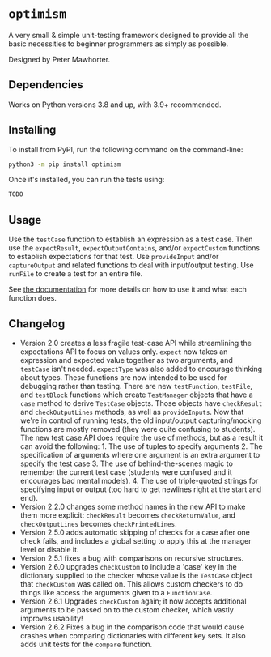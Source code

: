 # `optimism`

A very small & simple unit-testing framework designed to provide all the
basic necessities to beginner programmers as simply as possible.

Designed by Peter Mawhorter.


## Dependencies

Works on Python versions 3.8 and up, with 3.9+ recommended.


## Installing

To install from PyPI, run the following command on the command-line:

```sh
python3 -m pip install optimism
```

Once it's installed, you can run the tests using:

```sh
TODO
```

## Usage

Use the `testCase` function to establish an expression as a test case.
Then use the `expectResult`, `expectOutputContains`, and/or
`expectCustom` functions to establish expectations for that test. Use
`provideInput` and/or `captureOutput` and related functions to deal with
input/output testing. Use `runFile` to create a test for an entire file.

See [the
documentation](https://cs.wellesley.edu/~pmwh/optimism/docs/optimism)
for more details on how to use it and what each function does.

## Changelog

- Version 2.0 creates a less fragile test-case API while streamlining the
  expectations API to focus on values only. `expect` now takes an
  expression and expected value together as two arguments, and `testCase`
  isn't needed. `expectType` was also added to encourage thinking about
  types. These functions are now intended to be used for debugging rather
  than testing. There are new `testFunction`, `testFile`, and `testBlock`
  functions which create `TestManager` objects that have a `case` method
  to derive `TestCase` objects. Those objects have `checkResult` and
  `checkOutputLines` methods, as well as `provideInputs`. Now that we're
  in control of running tests, the old input/output capturing/mocking
  functions are mostly removed (they were quite confusing to students).
  The new test case API does require the use of methods, but as a result
  it can avoid the following:
      1. The use of tuples to specify arguments
      2. The specification of arguments where one argument is an extra
         argument to specify the test case
      3. The use of behind-the-scenes magic to remember the current test
         case (students were confused and it encourages bad mental
         models).
      4. The use of triple-quoted strings for specifying input or output
         (too hard to get newlines right at the start and end).
- Version 2.2.0 changes some method names in the new API to make them
  more explicit: `checkResult` becomes `checkReturnValue`, and
  `checkOutputLines` becomes `checkPrintedLines`.
- Version 2.5.0 adds automatic skipping of checks for a case after one
  check fails, and includes a global setting to apply this at the manager
  level or disable it.
- Version 2.5.1 fixes a bug with comparisons on recursive structures.
- Version 2.6.0 upgrades `checkCustom` to include a 'case' key in the
  dictionary supplied to the checker whose value is the `TestCase` object
  that `checkCustom` was called on. This allows custom checkers to do
  things like access the arguments given to a `FunctionCase`.
- Version 2.6.1 Upgrades `checkCustom` again; it now accepts additional
  arguments to be passed on to the custom checker, which vastly improves
  usability!
- Version 2.6.2 Fixes a bug in the comparison code that would cause
  crashes when comparing dictionaries with different key sets. It also
  adds unit tests for the `compare` function.
